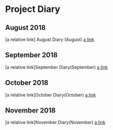  # Project Diary
 
 
 ## August 2018
 [a relative link] August Diary (August)
 [a link](https://github.com/user/repo/blob/branch/other_file.md)
 
 ## September 2018
 [a relative link]September Diary(September)
 [a link](https://github.com/user/repo/blob/branch/other_file.md)
 
 ## October 2018
 [a relative link]October Diary(October)
 [a link](https://github.com/user/repo/blob/branch/other_file.md)
 
 ## November 2018
 [a relative link]November Diary(November)
 [a link](https://github.com/user/repo/blob/branch/other_file.md)
